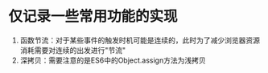 # 仅记录一些常用功能的实现
1. 函数节流：对于某些事件的触发时机可能是连续的，此时为了减少浏览器资源消耗需要对连续的出发进行"节流"
2. 深拷贝：需要注意的是ES6中的Object.assign方法为浅拷贝